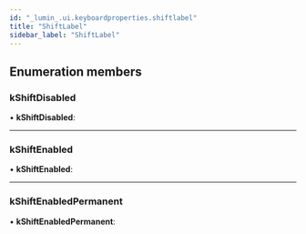 ```yaml
---
id: "_lumin_.ui.keyboardproperties.shiftlabel"
title: "ShiftLabel"
sidebar_label: "ShiftLabel"
---
```


## Enumeration members

###  kShiftDisabled

• **kShiftDisabled**:

___

###  kShiftEnabled

• **kShiftEnabled**:

___

###  kShiftEnabledPermanent

• **kShiftEnabledPermanent**:

